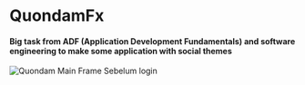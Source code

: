 # QuondamFx
#### Big task from ADF (Application Development Fundamentals) and software engineering to make some application with social themes

![Quondam Main Frame Sebelum login](https://github.com/Rizqdwan/QuondamFx/assets/79435880/e3886b8f-2e89-4393-a0c4-f1cf5168dc4a)

